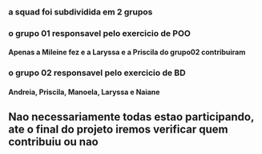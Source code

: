 ### a squad foi subdividida em 2 grupos
### o grupo 01 responsavel pelo exercicio de POO 
#### Apenas a Mileine fez e a Laryssa e a Priscila do grupo02 contribuiram

### o grupo 02 responsavel pelo exercicio de BD 
#### Andreia, Priscila, Manoela, Laryssa e Naiane 

## Nao necessariamente todas estao participando, ate o final do projeto iremos verificar quem contribuiu ou nao 

